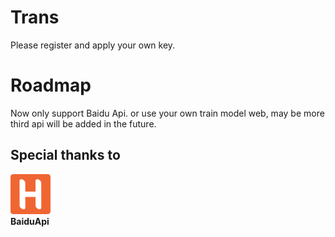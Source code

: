 # Trans

Please register and apply your own key.

# Roadmap

Now only support Baidu Api. or use your own train model web, may be more third api will be added in the future.

## Special thanks to
[![HandyControl](https://raw.githubusercontent.com/HandyOrg/HandyOrgResource/master/HandyControl/Resources/icon.png)](https://github.com/HandyOrg/HandyControl/)
<br/>
**BaiduApi**
